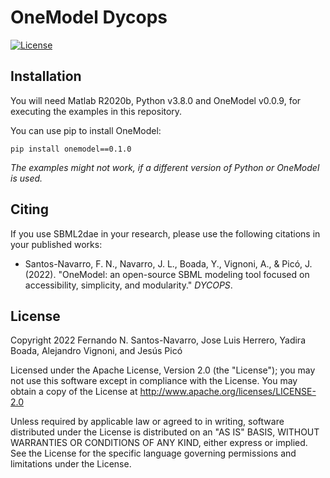 # OneModel Dycops

[![License](https://img.shields.io/badge/License-Apache_2.0-blue.svg)](https://opensource.org/licenses/Apache-2.0)

## Installation

You will need Matlab R2020b, Python v3.8.0 and OneModel v0.0.9, for executing the examples in this repository.

You can use pip to install OneModel:

```
pip install onemodel==0.1.0
```

*The examples might not work, if a different version of Python or OneModel is used.*

## Citing

If you use SBML2dae in your research, please use the following citations in your published works:

- Santos-Navarro, F. N., Navarro, J. L., Boada, Y., Vignoni, A., & Picó, J. (2022). "OneModel: an open-source SBML modeling tool focused on accessibility, simplicity, and modularity." *DYCOPS*.

## License

Copyright 2022 Fernando N. Santos-Navarro, Jose Luis Herrero, Yadira Boada, Alejandro Vignoni, and Jesús Picó

Licensed under the Apache License, Version 2.0 (the "License"); you may not use this software except in compliance with the License. You may obtain a copy of the License at http://www.apache.org/licenses/LICENSE-2.0

Unless required by applicable law or agreed to in writing, software distributed under the License is distributed on an "AS IS" BASIS, WITHOUT WARRANTIES OR CONDITIONS OF ANY KIND, either express or implied. See the License for the specific language governing permissions and limitations under the License.
